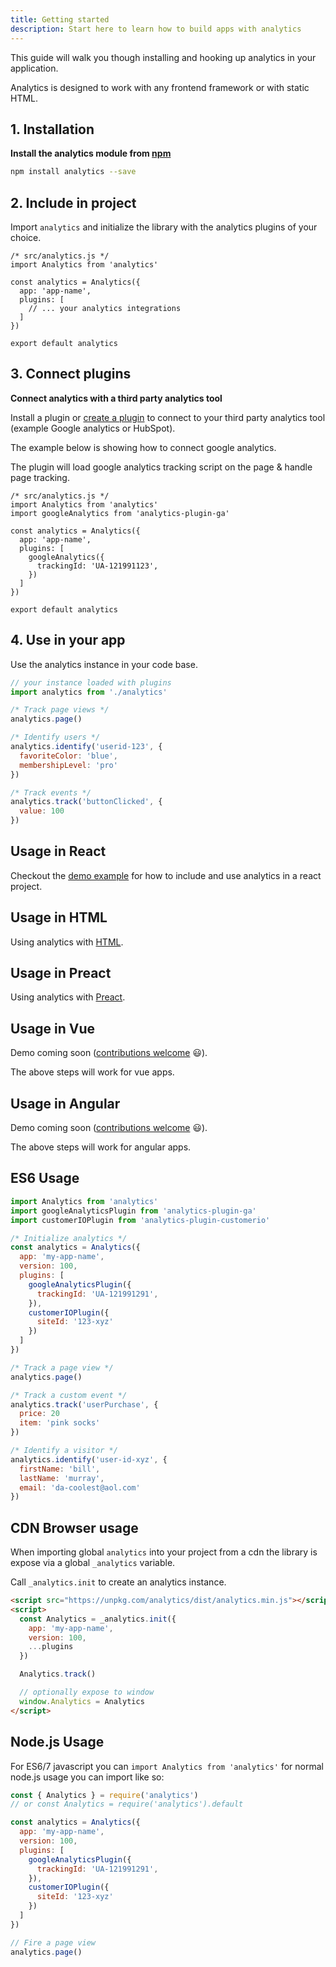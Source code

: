 ```yaml
---
title: Getting started
description: Start here to learn how to build apps with analytics
---
```


This guide will walk you though installing and hooking up analytics in your application.

Analytics is designed to work with any frontend framework or with static HTML.

## 1. Installation

**Install the analytics module from [npm](https://www.npmjs.com/package/analytics)**

```bash
npm install analytics --save
```

## 2. Include in project

Import `analytics` and initialize the library with the analytics plugins of your choice.

```js{2}
/* src/analytics.js */
import Analytics from 'analytics'

const analytics = Analytics({
  app: 'app-name',
  plugins: [
    // ... your analytics integrations
  ]
})

export default analytics
```

## 3. Connect plugins

**Connect analytics with a third party analytics tool**

Install a plugin or [create a plugin](http://getanalytics.io/plugins/writing-plugins) to connect to your third party analytics tool (example Google analytics or HubSpot).

The example below is showing how to connect google analytics.

The plugin will load google analytics tracking script on the page & handle page tracking.

```js{7-11}
/* src/analytics.js */
import Analytics from 'analytics'
import googleAnalytics from 'analytics-plugin-ga'

const analytics = Analytics({
  app: 'app-name',
  plugins: [
    googleAnalytics({
      trackingId: 'UA-121991123',
    })
  ]
})

export default analytics
```

## 4. Use in your app

Use the analytics instance in your code base.

```js
// your instance loaded with plugins
import analytics from './analytics'

/* Track page views */
analytics.page()

/* Identify users */
analytics.identify('userid-123', {
  favoriteColor: 'blue',
  membershipLevel: 'pro'
})

/* Track events */
analytics.track('buttonClicked', {
  value: 100
})
```

## Usage in React

Checkout the [demo example](https://github.com/DavidWells/analytics/tree/master/examples/demo) for how to include and use analytics in a react project.

## Usage in HTML

Using analytics with [HTML](https://github.com/DavidWells/analytics/tree/master/examples/vanilla-html).

## Usage in Preact

Using analytics with [Preact](https://github.com/DavidWells/analytics/tree/master/examples/preact).

## Usage in Vue

Demo coming soon ([contributions welcome](https://github.com/DavidWells/analytics/tree/master/examples) 😃).

The above steps will work for vue apps.

## Usage in Angular

Demo coming soon ([contributions welcome](https://github.com/DavidWells/analytics/tree/master/examples) 😃).

The above steps will work for angular apps.

## ES6 Usage

```js
import Analytics from 'analytics'
import googleAnalyticsPlugin from 'analytics-plugin-ga'
import customerIOPlugin from 'analytics-plugin-customerio'

/* Initialize analytics */
const analytics = Analytics({
  app: 'my-app-name',
  version: 100,
  plugins: [
    googleAnalyticsPlugin({
      trackingId: 'UA-121991291',
    }),
    customerIOPlugin({
      siteId: '123-xyz'
    })
  ]
})

/* Track a page view */
analytics.page()

/* Track a custom event */
analytics.track('userPurchase', {
  price: 20
  item: 'pink socks'
})

/* Identify a visitor */
analytics.identify('user-id-xyz', {
  firstName: 'bill',
  lastName: 'murray',
  email: 'da-coolest@aol.com'
})
```


## CDN Browser usage

When importing global `analytics` into your project from a cdn the library is expose via a global `_analytics` variable.

Call `_analytics.init` to create an analytics instance.

```html
<script src="https://unpkg.com/analytics/dist/analytics.min.js"></script>
<script>
  const Analytics = _analytics.init({
    app: 'my-app-name',
    version: 100,
    ...plugins
  })

  Analytics.track()

  // optionally expose to window
  window.Analytics = Analytics
</script>
```


## Node.js Usage


For ES6/7 javascript you can `import Analytics from 'analytics'` for normal node.js usage you can import like so:

```js
const { Analytics } = require('analytics')
// or const Analytics = require('analytics').default

const analytics = Analytics({
  app: 'my-app-name',
  version: 100,
  plugins: [
    googleAnalyticsPlugin({
      trackingId: 'UA-121991291',
    }),
    customerIOPlugin({
      siteId: '123-xyz'
    })
  ]
})

// Fire a page view
analytics.page()
```
